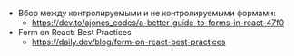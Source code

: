 - Вбор между контролируемыми и не контролируемыми формами:
    - https://dev.to/ajones_codes/a-better-guide-to-forms-in-react-47f0
- Form on React: Best Practices
    - https://daily.dev/blog/form-on-react-best-practices